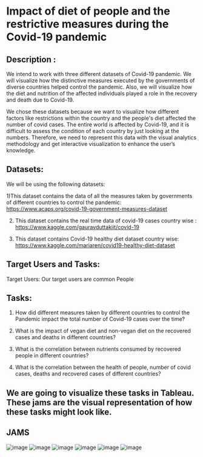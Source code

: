 # Impact of diet of people and the restrictive measures during the Covid-19 pandemic

## Description :

We intend to work with three different datasets of Covid-19 pandemic. We will visualize how the distinctive measures executed by the governments of diverse countries helped control the pandemic. Also, we will visualize how the diet and nutrition of the affected individuals played a role in the recovery and death due to Covid-19.

We chose these datasets because we want to visualize how different factors like restrictions within the country and the people's diet affected the number of covid cases. The entire world is affected by Covid-19, and it is difficult to assess the condition of each country by just looking at the numbers. Therefore, we need to represent this data with the visual analytics methodology and get interactive visualization to enhance the user’s knowledge.


## Datasets:

We will be using the following datasets:

1)This dataset contains the data of all the measures taken by governments of different countries to control the pandemic: https://www.acaps.org/covid-19-government-measures-dataset

2) This dataset contains the real time data of covid-19 cases country wise : https://www.kaggle.com/gauravduttakiit/covid-19

3) This dataset contains Covid-19 healthy diet dataset country wise: https://www.kaggle.com/mariaren/covid19-healthy-diet-dataset


## Target Users and Tasks: 

Target Users: Our target users are common People

## Tasks:

1) How did different measures taken by different countries to control the Pandemic impact the total number of Covid-19 cases over the time?

2) What is the impact of vegan diet and non-vegan diet on the recovered cases and deaths in different countries?

3) What is the correlation between nutrients consumed by recovered people in different countries?

4) What is the correlation between the health of people, number of covid cases, deaths and recovered cases of different countries?

## We are going to visualize these tasks in Tableau. These jams are the visual representation of how these tasks might look like.

## JAMS
![image](https://user-images.githubusercontent.com/70915043/137656397-1d94ccff-4034-4787-b5b6-cb7b81e298db.png)
![image](https://user-images.githubusercontent.com/70915043/137656456-38781e05-f5dc-4d2f-b6f8-47a6c48c0764.png)
![image](https://user-images.githubusercontent.com/70915043/137656480-d98a6e0e-04cd-4de2-81bf-76e1595734fb.png)
![image](https://user-images.githubusercontent.com/70915043/137656508-f66a3699-c250-48bf-9f63-4333ed8f97bb.png)
![image](https://user-images.githubusercontent.com/70915043/137656538-d7d61f9b-c621-4f73-949a-a4b98faa4f2a.png)
![image](https://user-images.githubusercontent.com/70915043/137656562-41eb05db-23e0-431c-8ff6-06d38d7af355.png)



